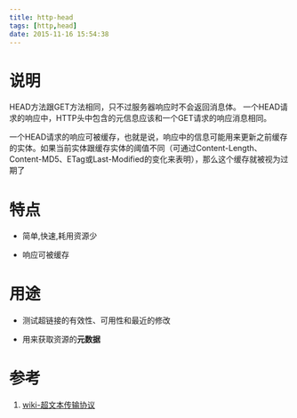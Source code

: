 ```yaml
---
title: http-head
tags: [http,head]
date: 2015-11-16 15:54:38
---
```


# 说明

HEAD方法跟GET方法相同，只不过服务器响应时不会返回消息体。
一个HEAD请求的响应中，HTTP头中包含的元信息应该和一个GET请求的响应消息相同。

一个HEAD请求的响应可被缓存，也就是说，响应中的信息可能用来更新之前缓存的实体。如果当前实体跟缓存实体的阈值不同（可通过Content-Length、Content-MD5、ETag或Last-Modified的变化来表明），那么这个缓存就被视为过期了

# 特点

-   简单,快速,耗用资源少

-   响应可被缓存

# 用途

-   测试超链接的有效性、可用性和最近的修改

-   用来获取资源的**元数据**

# 参考

1.  [wiki-超文本传输协议](https://zh.wikipedia.org/wiki/%E8%B6%85%E6%96%87%E6%9C%AC%E4%BC%A0%E8%BE%93%E5%8D%8F%E8%AE%AE)
